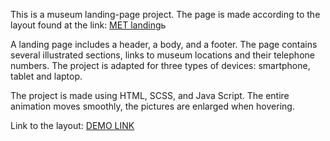 
This is a museum landing-page project. The page is made according to the layout found at the link:
[MET landing](https://www.figma.com/file/lSR1m42L9YwzQwzzxKwHpw/THE-MET)ь



A landing page includes a header, a body, and a footer. The page contains several illustrated sections, links to museum locations and their telephone numbers. The project is adapted for three types of devices: smartphone, tablet and laptop.

The project is made using HTML, SCSS, and Java Script. The entire animation moves smoothly, the pictures are enlarged when hovering.

Link to the layout:
[DEMO LINK](https://YuliiaUmantseva.github.io/layout_miami/)
